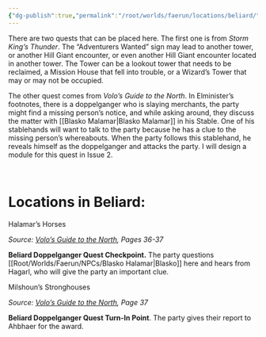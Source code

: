 ```yaml
---
{"dg-publish":true,"permalink":"/root/worlds/faerun/locations/beliard/"}
---
```



There are two quests that can be placed here. The first one is from *Storm King’s Thunder*. The “Adventurers Wanted” sign may lead to another tower, or another Hill Giant encounter, or even another Hill Giant encounter located in another tower. The Tower can be a lookout tower that needs to be reclaimed, a Mission House that fell into trouble, or a Wizard’s Tower that may or may not be occupied.

The other quest comes from *Volo’s Guide to the North*. In Elminister’s footnotes, there is a doppelganger who is slaying merchants, the party might find a missing person’s notice, and while asking around, they discuss the matter with [[Blasko Malamar\|Blasko Malamar]] in his Stable. One of his stablehands will want to talk to the party because he has a clue to the missing person’s whereabouts. When the party follows this stablehand, he reveals himself as the doppelganger and attacks the party. I will design a module for this quest in Issue 2.

 

# Locations in Beliard:

Halamar’s Horses

*Source: <u>Volo’s Guide to the North</u>, Pages 36-37*

**Beliard Doppelganger Quest Checkpoint.** The party questions [[Root/Worlds/Faerun/NPCs/Blasko Halamar\|Blasko]] here and hears from Hagarl, who will give the party an important clue.

Milshoun’s Stronghouses

*Source: <u>Volo’s Guide to the North</u>, Page 37*

**Beliard Doppelganger Quest Turn-In Point**. The party gives their report to Ahbhaer for the award.

 
